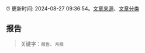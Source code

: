 :alarm_clock: 更新时间: 2024-08-27 09:36:54。[文章来源](/README.md)、[文章分类](/TAGS.md)

## 报告


> 关键字：`报告`、`月报`



